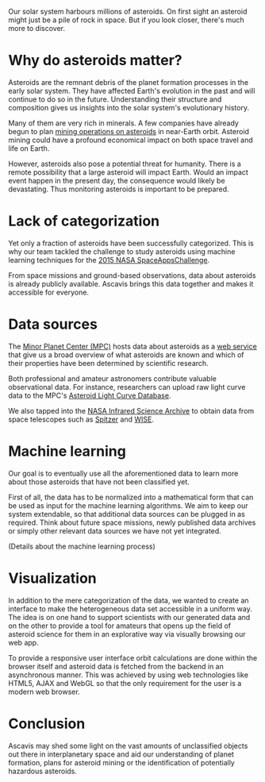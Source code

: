 Our solar system harbours millions of asteroids. On first sight an asteroid
might just be a pile of rock in space. But if you look closer, there's much
more to discover.


# Why do asteroids matter?

Asteroids are the remnant debris of the planet formation processes in the early
solar system. They have affected Earth's evolution in the past and will
continue to do so in the future. Understanding their structure and composition
gives us insights into the solar system's evolutionary history.

Many of them are very rich in minerals. A few companies have already begun to
plan [mining operations on
asteroids](https://en.wikipedia.org/wiki/Asteroid_mining) in near-Earth orbit.
Asteroid mining could have a profound economical impact on both space travel
and life on Earth.

However, asteroids also pose a potential threat for humanity. There is a
remote possibility that a large asteroid will impact Earth. Would an impact
event happen in the present day, the consequence would likely be devastating.
Thus monitoring asteroids is important to be prepared.


# Lack of categorization

Yet only a fraction of asteroids have been successfully categorized. This is
why our team tackled the challenge to study asteroids using machine learning
techniques for the [2015 NASA
SpaceAppsChallenge](https://2015.spaceappschalleng.com).

From space missions and ground-based observations, data about asteroids is
already publicly available. Ascavis brings this data together and makes it
accessible for everyone.


# Data sources

The [Minor Planet Center (MPC)](http://minorplanetcenter.net/) hosts data about
asteroids as a [web service](http://minorplanetcenter.net/web_service) that
give us a broad overview of what asteroids are known and which of their
properties have been determined by scientific research.

Both professional and amateur astronomers contribute valuable observational
data. For instance, researchers can upload raw light curve data to the MPC's
[Asteroid Light Curve Database](http://minorplanetcenter.net/light_curve2/light_curve.php).

We also tapped into the [NASA Infrared Science Archive](https://irsa.ipac.caltech.edu/frontpage/)
to obtain data from space telescopes such as
[Spitzer](https://en.wikipedia.org/wiki/Spitzer_Space_Telescope) and
[WISE](https://en.wikipedia.org/wiki/Wide-field_Infrared_Survey_Explorer).


# Machine learning

Our goal is to eventually use all the aforementioned data to learn more about
those asteroids that have not been classified yet.

First of all, the data has to be normalized into a mathematical form that can
be used as input for the machine learning algorithms. We aim to keep our system
extendable, so that additional data sources can be plugged in as required.
Think about future space missions, newly published data archives or simply
other relevant data sources we have not yet integrated.

(Details about the machine learning process)


# Visualization

In addition to the mere categorization of the data, we wanted to create an
interface to make the heterogeneous data set accessible in a uniform way. The
idea is on one hand to support scientists with our generated data and on the
other to provide a tool for amateurs that opens up the field of asteroid
science for them in an explorative way via visually browsing our web app.

To provide a responsive user interface orbit calculations are done within the
browser itself and asteroid data is fetched from the backend in an
asynchronous manner. This was achieved by using web technologies like HTML5,
AJAX and WebGL so that the only requirement for the user is a modern web
browser.


# Conclusion

Ascavis may shed some light on the vast amounts of unclassified objects out
there in interplanetary space and aid our understanding of planet formation,
plans for asteroid mining or the identification of potentially hazardous
asteroids.
